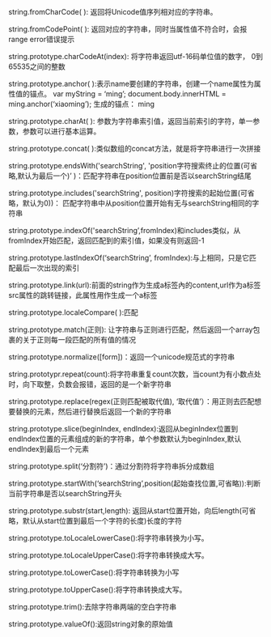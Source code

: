 string.fromCharCode( ): 返回将Unicode值序列相对应的字符串。

string.fromCodePoint( ): 返回对应的字符串，同时当属性值不符合时，会报 range error错误提示

string.prototype.charCodeAt(index): 将字符串返回utf-16码单位值的数字， 0到65535之间的整数

string.prototype.anchor( ):表示name要创建的字符串，创建一个name属性为属性值的锚点。
                                            var myString = ‘ming’;
                                            document.body.innerHTML = ming.anchor(‘xiaoming’);
                               生成的锚点：      <a name=‘xiaoming’>ming</a>

string.prototype.charAt( ): 参数为字符串索引值，返回当前索引的字符，单一参数，参数可以进行基本运算。

string.prototype.concat( ):类似数组的concat方法，就是将字符串进行一次拼接

string.prototype.endsWith('searchString', 'position字符搜索终止的位置(可省略,默认为最后一个)’ )：匹配字符串在position位置前是否以searchString结尾

string.prototype.includes('searchString', position)字符搜索的起始位置(可省略，默认为0))： 匹配字符串中从position位置开始有无与searchString相同的字符串

string.prototype.indexOf('searchString’,fromIndex)和includes类似，从fromIndex开始匹配，返回匹配到的索引值，如果没有则返回-1

string.prototype.lastIndexOf(‘searchString’, fromIndex):与上相同，只是它匹配最后一次出现的索引

string.prototype.link(url):前面的string作为生成a标签內的content,url作为a标签src属性的跳转链接，此属性用作生成一个a标签

string.prototype.localeCompare( ):匹配

string.prototype.match(正则): 让字符串与正则进行匹配，然后返回一个array包裹的关于正则每一段匹配的所有值的情况

string.prototype.normalize([form])：返回一个unicode规范式的字符串

string.prototypr.repeat(count):将字符串重复count次数，当count为有小数点处时，向下取整，负数会报错，返回的是一个新字符串

string.prototype.replace(regex(正则匹配被取代值), ‘取代值’）：用正则去匹配想要替换的元素，然后进行替换后返回一个新的字符串

string.prototype.slice(beginIndex, endIndex):返回从beginIndex位置到endIndex位置的元素组成的新的字符串，单个参数默认为beginIndex,默认endIndex到最后一个元素

string.prototype.split(‘分割符’)：通过分割符将字符串拆分成数组

string.prototype.startWith(‘searchString’,position(起始查找位置,可省略)):判断当前字符串是否以searchString开头

string.prototype.substr(start,length): 返回从start位置开始，向后length(可省略，默认从start位置到最后一个字符的长度)长度的字符

string.prototype.toLocaleLowerCase():将字符串转换为小写。

string.prototype.toLocaleUpperCase():将字符串转换成大写。

string.prototype.toLowerCase():将字符串转换为小写

string.prototype.toUpperCase():将字符串转换成大写。

string.prototype.trim():去除字符串两端的空白字符串

string.prototype.valueOf():返回string对象的原始值
